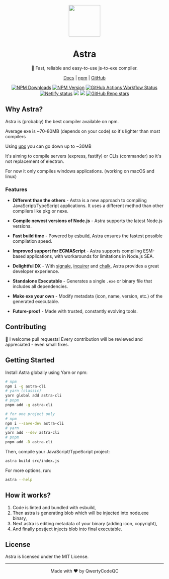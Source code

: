 <p align=center><img src="https://raw.githubusercontent.com/astracompiler/cli/main/astra.png" width="100"/></p>
<h1 align=center>Astra</h1>
<p align=center>🚀 Fast, reliable and easy-to-use js-to-exe compiler.</p>
<p align=center><a href="https://astra-js.netlify.app">Docs</a> | <a href="https://npmjs.com/package/astra-cli">npm</a> | <a href="https://github.com/astracompiler/cli">GitHub</a></p>
<p align=center>
    <a href="#"><img alt="NPM Downloads" src="https://img.shields.io/npm/dw/astra-cli?label="></a>
    <a href="https://npmjs.com/package/astra-cli"><img alt="NPM Version" src="https://img.shields.io/npm/v/astra-cli?label="></a>
    <a href="https://github.com/astracompiler/cli/actions"><img alt="GitHub Actions Workflow Status" src="https://img.shields.io/github/actions/workflow/status/astracompiler/cli/main.yml?label="></a>
    <br/>
    <a href="https://app.netlify.com/projects/astra-js/deploys"><img alt="Netlify status" src="https://api.netlify.com/api/v1/badges/1737b126-dce7-4d82-9b76-8743c4ec3b67/deploy-status"/></a>
    <a href="https://codecov.io/gh/astracompiler/cli"><img src="https://codecov.io/gh/astracompiler/cli/graph/badge.svg?token=OJVP05V5YB"/></a>
    <a href="https://app.codacy.com/gh/astracompiler/cli/dashboard?utm_source=gh&utm_medium=referral&utm_content=&utm_campaign=Badge_grade"><img src="https://app.codacy.com/project/badge/Grade/a6cdab2a4e974051890141c53ce8bb58"/></a>
    <a href="https://github.com/astracompiler/cli/"><img alt="GitHub Repo stars" src="https://img.shields.io/github/stars/astracompiler/cli"></a>
</p>

## Why Astra?
Astra is (probably) the best compiler available on npm.

Average exe is ~70-80MB (depends on your code) so it's lighter than most compilers

Using [upx](https://github.com/upx/upx) you can go down up to ~30MB

It's aiming to compile servers (express, fastify) or CLIs (commander) so it's not replacement of electron. 

For now it only compiles windows applications. (working on macOS and linux)

### Features
- **Different than the others** - Astra is a new approach to compiling JavaScript/TypeScript applications. It uses a different method than other compilers like pkg or nexe. 

- **Compile newest versions of Node.js** - Astra supports the latest Node.js versions.

- **Fast build time** - Powered by [esbuild](https://npmjs.com/package/esbuild), Astra ensures the fastest possible compilation speed.

- **Improved support for ECMAScript** - Astra supports compiling ESM-based applications, with workarounds for limitations in Node.js SEA.

- **Delightful DX** - With [signale](https://npmjs.com/package/signale), [inquirer](https://www.npmjs.com/package/@inquirer/prompts) and [chalk](https://npmjs.com/package/chalk), Astra provides a great developer experience.

- **Standalone Executable** - Generates a single `.exe` or binary file that includes all dependencies.

- **Make exe your own** - Modify metadata (icon, name, version, etc.) of the generated executable.

- **Future-proof** - Made with trusted, constantly evolving tools.

## Contributing
🤝 I welcome pull requests! Every contribution will be reviewed and appreciated - even small fixes.

## Getting Started
Install Astra globally using Yarn or npm:

```sh
# npm 
npm i -g astra-cli
# yarn (classic)
yarn global add astra-cli
# pnpm
pnpm add -g astra-cli

# for one project only
# npm
npm i --save-dev astra-cli
# yarn
yarn add --dev astra-cli
# pnpm
pnpm add -D astra-cli
```

Then, compile your JavaScript/TypeScript project:

```sh
astra build src/index.js
```

For more options, run:
```sh
astra --help
```

## How it works?
1. Code is linted and bundled with esbuild,
2. Then astra is generating blob which will be injected into node.exe binary,
3. Next astra is editing metadata of your binary (adding icon, copyright),
4. And finally postject injects blob into final executable.

## License
Astra is licensed under the MIT License.

---
<p align=center>Made with ❤️ by QwertyCodeQC</p>

